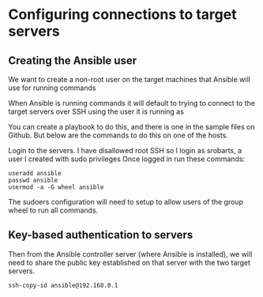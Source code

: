 # Configuring connections to target servers

## Creating the Ansible user

We want to create a non-root user on the target machines that Ansible will use for running commands

When Ansible is running commands it will default to trying to connect to the target servers over SSH using the user it is running as

You can create a playbook to do this, and there is one in the sample files on Github. But below are the commands to do this on one of the hosts.

Login to the servers. I have disallowed root SSH so I login as srobarts, a user I created with sudo privileges
Once logged in run these commands:
```
useradd ansible 
passwd ansible 
usermod -a -G wheel ansible
```
The sudoers configuration will need to setup to allow users of the group wheel to run all commands.

## Key-based authentication to servers

Then from the Ansible controller server (where Ansible is installed), we will need to share the public key established on that server with the two target servers.
```
ssh-copy-id ansible@192.168.0.1
```
